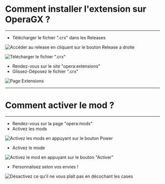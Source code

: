 # Comment installer l'extension sur OperaGX ? 
***
- Télécharger le fichier ".crx" dans les Releases 

![Accéder au release en cliquant sur le bouton Release a droite](https://media.discordapp.net/attachments/1064539557728620574/1075376487261286410/image.png)

![Télécharger le fichier ".crx"](https://media.discordapp.net/attachments/1064539557728620574/1075376745202593792/image.png?width=1440&height=207)

- Rendez-vous sur le site "opera:extensions"
- Glissez-Déposez le fichier ".crx" 

![Page Extensions](https://cdn.discordapp.com/attachments/654339907757670444/1075388635597258884/image.png)

***

# Comment activer le mod ? 
***
- Rendez-vous sur la page "opera:mods"
- Activez les mods 

![Activez les mods en appuyant sur le bouton Power](https://cdn.discordapp.com/attachments/654339907757670444/1075388955396145252/image.png)

- Activez le mode 

![Activez le mod en appuyant sur le bouton "Activer"](https://cdn.discordapp.com/attachments/654339907757670444/1075389105346707466/image.png)

- Personnalisez selon vos envies ! 

![Désactivez ce qu'il ne vous plaît pas en décochant les cases](https://cdn.discordapp.com/attachments/654339907757670444/1075389211051561000/image.png)